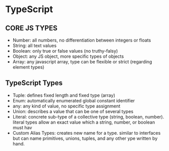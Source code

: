 # TypeScript

## CORE JS TYPES

- Number: all numbers, no differentiation between integers or floats
- String: all text values
- Boolean: only true or false values (no truthy-falsy)
- Object: any JS object, more specific types of objects
- Array: any javascript array, type can be flexible or strict (regarding element types)

## TypeScript Types

- Tuple: defines fixed length and fixed type (array)
- Enum: automatically enumerated global constant identifier
- any: any kind of value, no specific type assignment
- Union: describes a value that can be one of several types
- Literal: concrete sub-type of a collective type (string, boolean, number). literal types allow an exact value which a string, number, or boolean must hav
- Custom Alias Types: creates new name for a type. similar to interfaces but can name primitives, unions, tuples, and any other ype written by hand.
